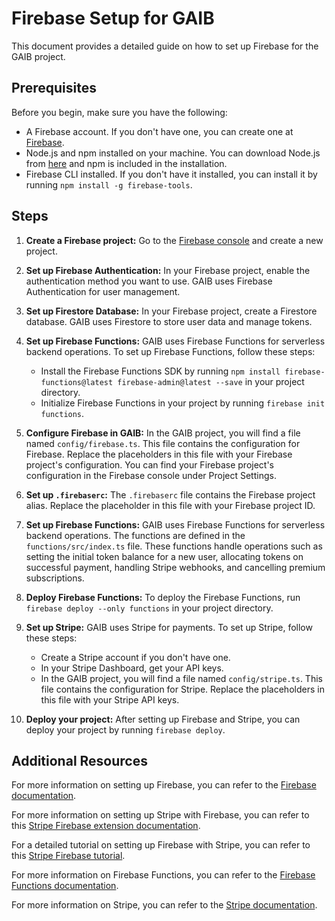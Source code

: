 # Firebase Setup for GAIB

This document provides a detailed guide on how to set up Firebase for the GAIB project.

## Prerequisites

Before you begin, make sure you have the following:

- A Firebase account. If you don't have one, you can create one at [Firebase](https://firebase.google.com/).
- Node.js and npm installed on your machine. You can download Node.js from [here](https://nodejs.org/en/download/) and npm is included in the installation.
- Firebase CLI installed. If you don't have it installed, you can install it by running `npm install -g firebase-tools`.

## Steps

1. **Create a Firebase project:** Go to the [Firebase console](https://console.firebase.google.com/) and create a new project.

2. **Set up Firebase Authentication:** In your Firebase project, enable the authentication method you want to use. GAIB uses Firebase Authentication for user management.

3. **Set up Firestore Database:** In your Firebase project, create a Firestore database. GAIB uses Firestore to store user data and manage tokens.

4. **Set up Firebase Functions:** GAIB uses Firebase Functions for serverless backend operations. To set up Firebase Functions, follow these steps:

    - Install the Firebase Functions SDK by running `npm install firebase-functions@latest firebase-admin@latest --save` in your project directory.
    - Initialize Firebase Functions in your project by running `firebase init functions`.

5. **Configure Firebase in GAIB:** In the GAIB project, you will find a file named `config/firebase.ts`. This file contains the configuration for Firebase. Replace the placeholders in this file with your Firebase project's configuration. You can find your Firebase project's configuration in the Firebase console under Project Settings.

6. **Set up `.firebaserc`:** The `.firebaserc` file contains the Firebase project alias. Replace the placeholder in this file with your Firebase project ID.

7. **Set up Firebase Functions:** GAIB uses Firebase Functions for serverless backend operations. The functions are defined in the `functions/src/index.ts` file. These functions handle operations such as setting the initial token balance for a new user, allocating tokens on successful payment, handling Stripe webhooks, and cancelling premium subscriptions.

8. **Deploy Firebase Functions:** To deploy the Firebase Functions, run `firebase deploy --only functions` in your project directory.

9. **Set up Stripe:** GAIB uses Stripe for payments. To set up Stripe, follow these steps:

    - Create a Stripe account if you don't have one.
    - In your Stripe Dashboard, get your API keys.
    - In the GAIB project, you will find a file named `config/stripe.ts`. This file contains the configuration for Stripe. Replace the placeholders in this file with your Stripe API keys.

10. **Deploy your project:** After setting up Firebase and Stripe, you can deploy your project by running `firebase deploy`.

## Additional Resources

For more information on setting up Firebase, you can refer to the [Firebase documentation](https://firebase.google.com/docs).

For more information on setting up Stripe with Firebase, you can refer to this [Stripe Firebase extension documentation](https://firebase.google.com/products/extensions/firestore-stripe-subscriptions).

For a detailed tutorial on setting up Firebase with Stripe, you can refer to this [Stripe Firebase tutorial](https://stripe.com/docs/firebase).

For more information on Firebase Functions, you can refer to the [Firebase Functions documentation](https://firebase.google.com/docs/functions).

For more information on Stripe, you can refer to the [Stripe documentation](https://stripe.com/docs).
